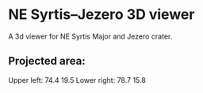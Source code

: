 # NE Syrtis–Jezero 3D viewer

A 3d viewer for NE Syrtis Major and Jezero crater.

## Projected area:

Upper left: 74.4 19.5
Lower right: 78.7 15.8
